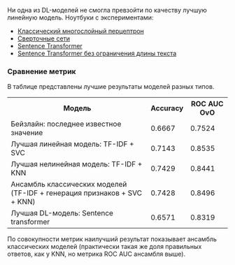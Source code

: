 Ни одна из DL-моделей не смогла превзойти по качеству лучшую линейную модель. Ноутбуки с экспериментами:

- [Классический многослойный перцептрон](ml/dl_models/mlp.ipynb)
- [Сверточные сети](ml/dl_models/cnn.ipynb)
- [Sentence Transformer](ml/dl_models/sentence_transformer.ipynb)
- [Sentence Transformer без ограничения длины текста](ml/dl_models/sentence_transformer_chunk.ipynb)

### Сравнение метрик

В таблице представлены лучшие результаты моделей разных типов.

<table>
    <tr>
        <th>Модель</th>
        <th>Accuracy</th>
        <th>ROC AUC OvO</th>
    </tr>
    <tr>
        <td>Бейзлайн: последнее известное значение</td>
        <td>0.6667</td>
        <td>0.7524</td>
    </tr>
    <tr>
        <td>Лучшая линейная модель: TF-IDF + SVC</td>
        <td>0.7143</td>
        <td>0.8535</td>
    </tr>
    <tr>
        <td>Лучшая нелинейная модель: TF-IDF + KNN</td>
        <td>0.7429</td>
        <td>0.8441</td>
    </tr>
    <tr>
        <td>Ансамбль классических моделей (TF-IDF + генерация признаков + SVC + KNN)</td>
        <td>0.7428</td>
        <td>0.8496</td>
    </tr>
    <tr>
        <td>Лучшая DL-модель: Sentence transformer</td>
        <td>0.6571</td>
        <td>0.8319</td>
    </tr>
</table>

По совокупности метрик наилучший результат показывает ансамбль классических моделей (практически такая же доля правильных ответов, как у KNN, но метрика ROC AUC ансамбля выше).
